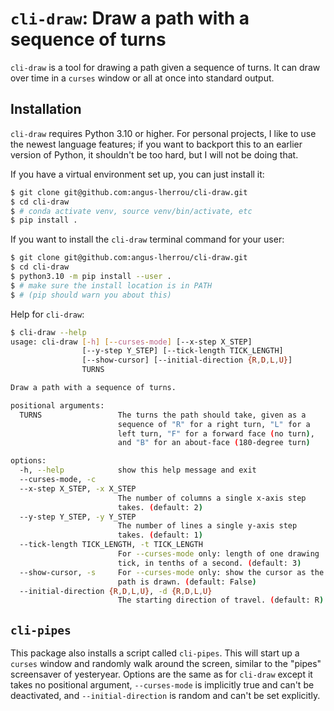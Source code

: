# `cli-draw`: Draw a path with a sequence of turns

`cli-draw` is a tool for drawing a path given a sequence of turns.
It can draw over time in a `curses` window or all at once into 
standard output.

## Installation
`cli-draw` requires Python 3.10 or higher. For personal projects, I
like to use the newest language features; if you want to backport
this to an earlier version of Python, it shouldn't be too hard, but I
will not be doing that.

If you have a virtual environment set up, you can just install it:

```sh
$ git clone git@github.com:angus-lherrou/cli-draw.git
$ cd cli-draw
$ # conda activate venv, source venv/bin/activate, etc
$ pip install .
```

If you want to install the `cli-draw` terminal command for your user:

```sh
$ git clone git@github.com:angus-lherrou/cli-draw.git
$ cd cli-draw
$ python3.10 -m pip install --user .
$ # make sure the install location is in PATH 
$ # (pip should warn you about this)
```

Help for `cli-draw`:
```sh
$ cli-draw --help                                                                                                                                                    (cli-draw) [±main ●●]
usage: cli-draw [-h] [--curses-mode] [--x-step X_STEP]
                [--y-step Y_STEP] [--tick-length TICK_LENGTH]
                [--show-cursor] [--initial-direction {R,D,L,U}]
                TURNS

Draw a path with a sequence of turns.

positional arguments:
  TURNS                 The turns the path should take, given as a
                        sequence of "R" for a right turn, "L" for a
                        left turn, "F" for a forward face (no turn),
                        and "B" for an about-face (180-degree turn)

options:
  -h, --help            show this help message and exit
  --curses-mode, -c
  --x-step X_STEP, -x X_STEP
                        The number of columns a single x-axis step
                        takes. (default: 2)
  --y-step Y_STEP, -y Y_STEP
                        The number of lines a single y-axis step
                        takes. (default: 1)
  --tick-length TICK_LENGTH, -t TICK_LENGTH
                        For --curses-mode only: length of one drawing
                        tick, in tenths of a second. (default: 3)
  --show-cursor, -s     For --curses-mode only: show the cursor as the
                        path is drawn. (default: False)
  --initial-direction {R,D,L,U}, -d {R,D,L,U}
                        The starting direction of travel. (default: R)

```

## `cli-pipes`

This package also installs a script called `cli-pipes`. This will
start up a `curses` window and randomly walk around the screen, similar
to the "pipes" screensaver of yesteryear. Options are the same as for
`cli-draw` except it takes no positional argument, `--curses-mode` is 
implicitly true and can't be deactivated, and `--initial-direction` is 
random and can't be set explicitly.
